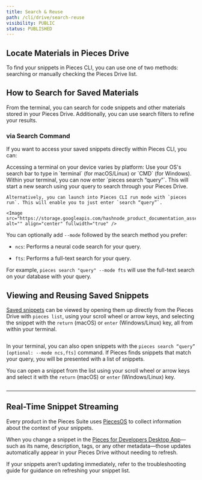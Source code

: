 ```yaml
---
title: Search & Reuse
path: /cli/drive/search-reuse
visibility: PUBLIC
status: PUBLISHED
---
```


## Locate Materials in Pieces Drive

To find your snippets in Pieces CLI, you can use one of two methods: searching or manually checking the Pieces Drive list.

## How to Search for Saved Materials

From the terminal, you can search for code snippets and other materials stored in your Pieces Drive. Additionally, you can use search filters to refine your results.

### via Search Command

If you want to access your saved snippets directly within Pieces CLI, you can:

<Steps>
  <Step title="Open a Terminal">
    Accessing a terminal on your device varies by platform: Use your OS's search bar to type in `terminal` (for macOS/Linux) or `CMD` (for Windows).
  </Step>

  <Step title="Enter Search Command">
    Within your terminal, you can now enter `pieces search “query”`. This will start a new search using your query to search through your Pieces Drive.

    Alternatively, you can launch into Pieces CLI run mode with `pieces run`. This will enable you to just enter `search “query”`.

    <Image src="https://storage.googleapis.com/hashnode_product_documentation_assets/cli_assets/pieces_drive/search_reuse/ncs_search_results.png" alt="" align="center" fullwidth="true" />
  </Step>
</Steps>

You can optionally add `--mode` followed by the search method you prefer:

* `ncs`: Performs a neural code search for your query.

* `fts`: Performs a full-text search for your query.

For example, `pieces search "query" --mode fts` will use the full-text search on your database with your query.

## Viewing and Reusing Saved Snippets

[Saved snippets](/products/cli/drive/saving-materials) can be viewed by opening them up directly from the Pieces Drive with `pieces list`, using your scroll wheel or arrow keys, and selecting the snippet with the `return` (macOS) or `enter` (Windows/Linux) key, all from within your terminal.

<Image src="https://storage.googleapis.com/hashnode_product_documentation_assets/cli_assets/pieces_drive/search_reuse/pieces_drive_list.png" alt="" align="center" fullwidth="true" />

In your terminal, you can also open snippets with the `pieces search “query” [optional: --mode ncs,fts]` command. If Pieces finds snippets that match your query, you will be presented with a list of snippets.

You can open a snippet from the list using your scroll wheel or arrow keys and select it with the `return` (macOS) or `enter` (Windows/Linux) key.

<Image src="https://storage.googleapis.com/hashnode_product_documentation_assets/cli_assets/pieces_drive/search_reuse/search_snippets.gif" alt="" align="middle" fullwidth="true" />

***

## Real-Time Snippet Streaming

Every product in the Pieces Suite uses [PiecesOS](/products/core-dependencies/pieces-os) to collect information about the context of your snippets.

When you change a snippet in the [Pieces for Developers Desktop App](/products/desktop)—such as its name, description, tags, or any other metadata—those updates automatically appear in your Pieces Drive without needing to refresh.

<Callout type="tip">
  If your snippets aren’t updating immediately, refer to the troubleshooting guide for guidance on refreshing your snippet list.
</Callout>
